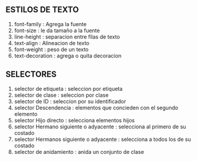 ## ESTILOS DE TEXTO

1. font-family : Agrega la fuente
2. font-size : le da tamaño a la fuente
3. line-height : separacion entre filas de texto
4. text-align : Alineacion de texto
5. font-weight : peso de un texto
6. text-decoration : agrega o quita decoracion

## SELECTORES

1. selector de etiqueta : seleccion por etiqueta
2. selector de clase : seleccion por clase
3. selector de ID : seleccion por su identificador
4. selector Descendencia : elementos que concieden con el segundo elemento
5. selector Hijo directo : selecciona elementos hijos
6. selector Hermano siguiente o adyacente : selecciona al primero de su costado
7. selector Hermanos siguiente o adyacente : selecciona a todos los de su costado
8. selector de anidamiento : anida un conjunto de clase
